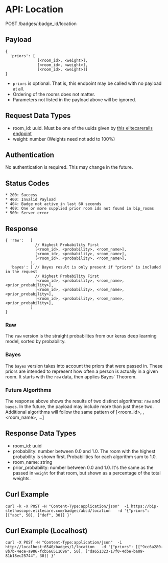 API: Location
=============

POST /badges/:badge_id/location


Payload
-------

    {
      'priors': [
                  [<room_id>, <weight>],
                  [<room_id>, <weight>],
                  [<room_id>, <weight>]]
    }

* `priors` is optional. That is, this endpoint may be called with no payload at all.
* Ordering of the rooms does not matter.
* Parameters not listed in the payload above will be ignored.


Request Data Types
------------------

  * room_id:   uuid. Must be one of the uuids given by [this elitecarerails endpoint](https://bip.elitecare.com/api/stethoscope/rooms_insecure)
  * weight:    number (Weights need not add to 100%)


Authentication
--------------

No authentication is required. This may change in the future.


Status Codes
------------

    * 200: Success
    * 400: Invalid Payload
    * 404: Badge not active in last 60 seconds
    * 409: One or more supplied prior room ids not found in bip_rooms
    * 500: Server error


Response
--------

    { 'raw':   [
                 // Highest Probability First
                 [<room_id>, <probability>, <room_name>],
                 [<room_id>, <probability>, <room_name>],
                 [<room_id>, <probability>, <room_name>],
               ],
      'bayes': [ // Bayes result is only present if "priors" is included in the request
                 // Highest Probability First
                 [<room_id>, <probability>, <room_name>, <prior_probability>],
                 [<room_id>, <probability>, <room_name>, <prior_probability>],
                 [<room_id>, <probability>, <room_name>, <prior_probability>],
               ]
    }



### Raw

The `raw` version is the straight probabilites from our keras deep learning model,
sorted by probability.


### Bayes

The `bayes` version takes into account the priors that were passed in.
These priors are intended to represent how often a person is actually in a given room.
It starts with the `raw` data, then applies Bayes` Theorem.


### Future Algorithms

The response above shows the results of two distinct algorithms: `raw` and `bayes`.
In the future, the payload may include more than just these two. Additional
algorithms will follow the same pattern of [<room_id>, <probability>,
<room_name>, ...]


Response Data Types
-------------------

* room_id: uuid
* probability: number between 0.0 and 1.0. The room with the highest probability is shown first. Probabilities for each algorithm sum to 1.0.
* room_name: string
* prior_probability: number between 0.0 and 1.0. It's the same as the passed in `weight` for that room, but shown as a percentage of the total weights.






Curl Example
------------

    curl -k -X POST -H "Content-Type:application/json"  -i https://bip-stethoscope.elitecare.com/badges/abcd/location   -d '{"priors": [["abc", 50], ["def", 30]] }'


Curl Example (Localhost)
------------------------

    curl -X POST -H "Content-Type:application/json"  -i http://localhost:6540/badges/1/location   -d '{"priors": [["9cc6a280-8b7b-4ece-a986-fcb566511696", 50], ["da651323-17f0-4dbe-ba09-81b18ec25744", 30]] }'


